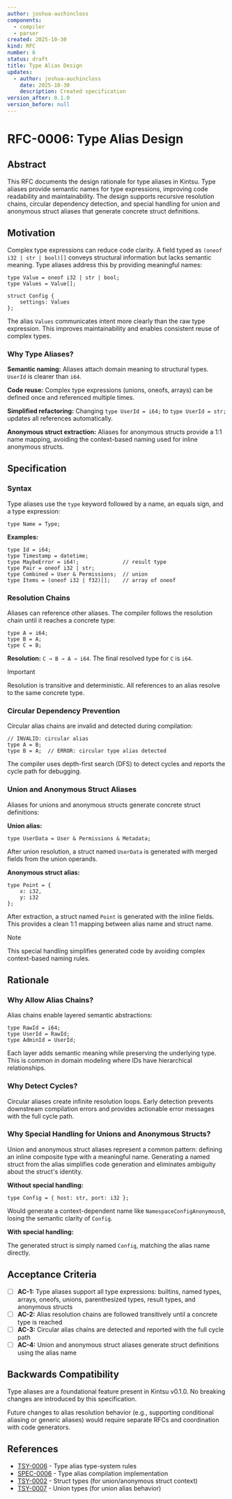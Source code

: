 ```yaml
---
author: joshua-auchincloss
components:
  - compiler
  - parser
created: 2025-10-30
kind: RFC
number: 6
status: draft
title: Type Alias Design
updates:
  - author: joshua-auchincloss
    date: 2025-10-30
    description: Created specification
version_after: 0.1.0
version_before: null
---
```


# RFC-0006: Type Alias Design

## Abstract

This RFC documents the design rationale for type aliases in Kintsu. Type aliases provide semantic names for type expressions, improving code readability and maintainability. The design supports recursive resolution chains, circular dependency detection, and special handling for union and anonymous struct aliases that generate concrete struct definitions.

## Motivation

Complex type expressions can reduce code clarity. A field typed as `(oneof i32 | str | bool)[]` conveys structural information but lacks semantic meaning. Type aliases address this by providing meaningful names:

```kintsu
type Value = oneof i32 | str | bool;
type Values = Value[];

struct Config {
    settings: Values
};
```

The alias `Values` communicates intent more clearly than the raw type expression. This improves maintainability and enables consistent reuse of complex types.

### Why Type Aliases?

**Semantic naming:** Aliases attach domain meaning to structural types. `UserId` is clearer than `i64`.

**Code reuse:** Complex type expressions (unions, oneofs, arrays) can be defined once and referenced multiple times.

**Simplified refactoring:** Changing `type UserId = i64;` to `type UserId = str;` updates all references automatically.

**Anonymous struct extraction:** Aliases for anonymous structs provide a 1:1 name mapping, avoiding the context-based naming used for inline anonymous structs.

## Specification

### Syntax

Type aliases use the `type` keyword followed by a name, an equals sign, and a type expression:

```kintsu
type Name = Type;
```

**Examples:**

```kintsu
type Id = i64;
type Timestamp = datetime;
type MaybeError = i64!;              // result type
type Pair = oneof i32 | str;
type Combined = User & Permissions;  // union
type Items = (oneof i32 | f32)[];    // array of oneof
```

### Resolution Chains

Aliases can reference other aliases. The compiler follows the resolution chain until it reaches a concrete type:

```kintsu
type A = i64;
type B = A;
type C = B;
```

**Resolution:** `C → B → A → i64`. The final resolved type for `C` is `i64`.

> [!IMPORTANT]
> Resolution is transitive and deterministic. All references to an alias resolve to the same concrete type.

### Circular Dependency Prevention

Circular alias chains are invalid and detected during compilation:

```kintsu
// INVALID: circular alias
type A = B;
type B = A;  // ERROR: circular type alias detected
```

The compiler uses depth-first search (DFS) to detect cycles and reports the cycle path for debugging.

### Union and Anonymous Struct Aliases

Aliases for unions and anonymous structs generate concrete struct definitions:

**Union alias:**

```kintsu
type UserData = User & Permissions & Metadata;
```

After union resolution, a struct named `UserData` is generated with merged fields from the union operands.

**Anonymous struct alias:**

```kintsu
type Point = {
    x: i32,
    y: i32
};
```

After extraction, a struct named `Point` is generated with the inline fields. This provides a clean 1:1 mapping between alias name and struct name.

> [!NOTE]
> This special handling simplifies generated code by avoiding complex context-based naming rules.

## Rationale

### Why Allow Alias Chains?

Alias chains enable layered semantic abstractions:

```kintsu
type RawId = i64;
type UserId = RawId;
type AdminId = UserId;
```

Each layer adds semantic meaning while preserving the underlying type. This is common in domain modeling where IDs have hierarchical relationships.

### Why Detect Cycles?

Circular aliases create infinite resolution loops. Early detection prevents downstream compilation errors and provides actionable error messages with the full cycle path.

### Why Special Handling for Unions and Anonymous Structs?

Union and anonymous struct aliases represent a common pattern: defining an inline composite type with a meaningful name. Generating a named struct from the alias simplifies code generation and eliminates ambiguity about the struct's identity.

**Without special handling:**

```kintsu
type Config = { host: str, port: i32 };
```

Would generate a context-dependent name like `NamespaceConfigAnonymous0`, losing the semantic clarity of `Config`.

**With special handling:**

The generated struct is simply named `Config`, matching the alias name directly.

## Acceptance Criteria

- [ ] **AC-1:** Type aliases support all type expressions: builtins, named types, arrays, oneofs, unions, parenthesized types, result types, and anonymous structs
- [ ] **AC-2:** Alias resolution chains are followed transitively until a concrete type is reached
- [ ] **AC-3:** Circular alias chains are detected and reported with the full cycle path
- [ ] **AC-4:** Union and anonymous struct aliases generate struct definitions using the alias name

## Backwards Compatibility

Type aliases are a foundational feature present in Kintsu v0.1.0. No breaking changes are introduced by this specification.

Future changes to alias resolution behavior (e.g., supporting conditional aliasing or generic aliases) would require separate RFCs and coordination with code generators.

## References

- [TSY-0006](../tsy/TSY-0006.md) - Type alias type-system rules
- [SPEC-0006](../spec/SPEC-0006.md) - Type alias compilation implementation
- [TSY-0002](../tsy/TSY-0002.md) - Struct types (for union/anonymous struct context)
- [TSY-0007](../tsy/TSY-0007.md) - Union types (for union alias behavior)
